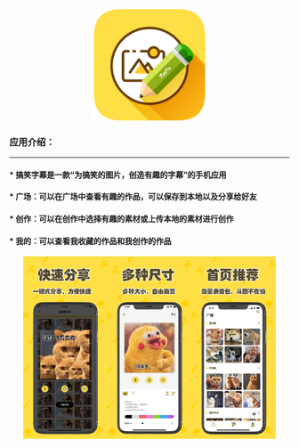 
<center><img src="./imgs/logo.png" title="Logo" width="200" /></center>

### 应用介绍：

---

#### * 搞笑字幕是一款“为搞笑的图片，创造有趣的字幕”的手机应用
             
#### * 广场：可以在广场中查看有趣的作品，可以保存到本地以及分享给好友

#### * 创作：可以在创作中选择有趣的素材或上传本地的素材进行创作

#### * 我的：可以查看我收藏的作品和我创作的作品


<div align="center">
<img src="./imgs/screen0.png" title="screen0" width="30%"/><img src="./imgs/screen1.png" title="screen1" width="30%"/><img src="./imgs/screen2.png" title="screen2" width="30%"/>  
</div>